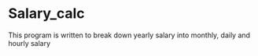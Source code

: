 # Salary_calc
This program is written to break down yearly salary into monthly, daily and hourly salary 
